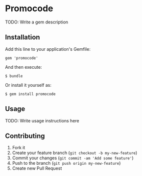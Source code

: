 # Promocode

TODO: Write a gem description

## Installation

Add this line to your application's Gemfile:

    gem 'promocode'

And then execute:

    $ bundle

Or install it yourself as:

    $ gem install promocode

## Usage

TODO: Write usage instructions here

## Contributing

1. Fork it
2. Create your feature branch (`git checkout -b my-new-feature`)
3. Commit your changes (`git commit -am 'Add some feature'`)
4. Push to the branch (`git push origin my-new-feature`)
5. Create new Pull Request
